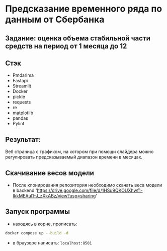 # Предсказание временного ряда по данным от Сбербанка
## Задание: оценка объема стабильной части средств на период от  1 месяца до 12

## Стэк
- Pmdarima
- Fastapi
- Streamlit
- Docker
- pickle
- requests
- re
- matplotlib
- pandas
- Pylint

## Результат: 
Веб страница с графиком, на котором при помощи слайдера можно регулировать предсказываемый диапазон времени в месяцах.

## Скачивание весов модели
- После клонирования репозитория необходимо скачать веса модели в backend
'https://drive.google.com/file/d/1HSu9QKOUXhwf1-IkkMEAul1-J_zXkABz/view?usp=sharing'
## Запуск программы
- находясь в корне, прописать:
```bash
docker compose up --build -d
```
- в браузере написать: `localhost:8501`
